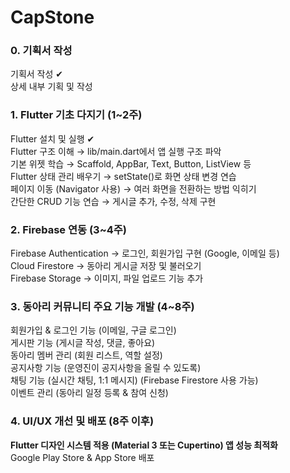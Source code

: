 # CapStone

### 0. 기획서 작성 
기획서 작성  ✔  
상세 내부 기획 및 작성

### 1. Flutter 기초 다지기 (1~2주)
Flutter 설치 및 실행 ✔     
Flutter 구조 이해 → lib/main.dart에서 앱 실행 구조 파악    
기본 위젯 학습 → Scaffold, AppBar, Text, Button, ListView 등    
Flutter 상태 관리 배우기 → setState()로 화면 상태 변경 연습    
페이지 이동 (Navigator 사용) → 여러 화면을 전환하는 방법 익히기    
간단한 CRUD 기능 연습 → 게시글 추가, 수정, 삭제 구현    

### 2. Firebase 연동 (3~4주)
Firebase Authentication → 로그인, 회원가입 구현 (Google, 이메일 등)    
Cloud Firestore → 동아리 게시글 저장 및 불러오기    
Firebase Storage → 이미지, 파일 업로드 기능 추가    

### 3️. 동아리 커뮤니티 주요 기능 개발 (4~8주)
회원가입 & 로그인 기능 (이메일, 구글 로그인)    
게시판 기능 (게시글 작성, 댓글, 좋아요)    
동아리 멤버 관리 (회원 리스트, 역할 설정)      
공지사항 기능 (운영진이 공지사항을 올릴 수 있도록)    
채팅 기능 (실시간 채팅, 1:1 메시지) (Firebase Firestore 사용 가능)    
이벤트 관리 (동아리 일정 등록 & 참여 신청)    

### 4. UI/UX 개선 및 배포 (8주 이후)
**Flutter 디자인 시스템 적용 (Material 3 또는 Cupertino) 앱 성능 최적화**    
Google Play Store & App Store 배포    
